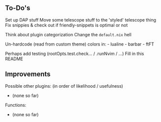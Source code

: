 To-Do's
-------

Set up DAP stuff
Move some telescope stuff to the 'styled' telescope thing
Fix snippies & check out if friendly-snippets is optimal or not

Think about plugin categorization
Change the `default.nix` hell

Un-hardcode (read from custom theme) colors in:
    - lualine
    - barbar
    - ftFT

Perhaps add testing (rootOpts.test.check... / .runNvim / ...)
Fill in this README <!-- TODO: -->

Improvements
------------
Possible other plugins: (in order of likelihood / usefulness)
- (none so far)

Functions:
- (none so far)
